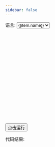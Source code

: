 ```yaml
---
sidebar: false
---
```


<div id='get'>
  语言: <select id="lang">
   <option :value="item.value" v-for='item in languages'>{{item.name}}</option>
  </select>
</div>
<div class='happ'>
 <div id='container' style="width: 800px; height: 300px"></div>
 <button @click='runcode'>点击运行</button>

   代码结果:
 <div id='rusult' style="width: 800px; height: 300px"></div>
</div>

<script setup>
import { onMounted, watch, ref } from 'vue'
import axios from 'axios'
import { useData } from 'vitepress'
const { isDark } = useData()
let monacoEditor, rusultediot
const modellang = ref('javascript')
const languages = [
  { name: 'javascript', value: 'javascript' },
  { name: 'typescript', value: 'typescript' },
  { name: 'python', value: 'python' },
  { name: 'java', value: 'java' },
  { name: 'c', value: 'c' },
  { name: 'c++', value: 'cpp' },
  { name: 'c#', value: 'csharp' },
  { name: 'go', value: 'go' },
]

onMounted(() => {
   console.log('mounted')
   console.log('sssr??',import.meta.env.SSR)

  if (!import.meta.env.SSR) { // 只在客户端执行
  //执行代码
  console.log('执行代码monaco-editor')
    import('monaco-editor').then(monaco => {
      import('monaco-editor/esm/vs/editor/editor.worker?worker')
      import('monaco-editor/esm/vs/language/json/json.worker?worker')
      import('monaco-editor/esm/vs/language/css/css.worker?worker')
      import('monaco-editor/esm/vs/language/html/html.worker?worker')
      import('monaco-editor/esm/vs/language/typescript/ts.worker?worker')

      self.MonacoEnvironment = {
        getWorker(_, label) {
          if (label === 'typescript' || label === 'javascript') {
            return new monaco.languages.typescript.TypeScriptWorker()
          }
          return new monaco.editor.EditorWorker()
        },
      }

      watch(isDark, (newVal) => {
        monaco.editor.setTheme(newVal ? 'vs-dark' : '')
      })

      const ele = document.querySelector('#container')
      monacoEditor = monaco.editor.create(ele, {
        value: "function hello() {\nconsole.log('Hello world!');\n}\nhello()",
        language: 'javascript',
        theme: isDark.value ? 'vs-dark' : '',
      })

      const rusult = document.querySelector('#rusult')
      rusultediot = monaco.editor.create(rusult, {
        value: '',
        language: 'javascript',
        theme: isDark.value ? 'vs-dark' : '',
      })

      const lang = document.querySelector('#lang')
      lang.addEventListener('change', (e) => {
        const newLang = e.target.value
        monaco.editor.setModelLanguage(monacoEditor.getModel(), newLang)
      })
    })
  }
})

const runcode = () => {
  if (monacoEditor) {
    const code = monacoEditor.getValue()
    axios
      .post('http://localhost:3000/code', {
        code,
        language: modellang.value,
      })
      .then((res) => {
        console.log(res)
        rusultediot.setValue(res.data)
      })
  }
}
</script>

<style>
# get {
  display: flex;
  justify-content: end;
  margin: 20px 0;
}
</style>

